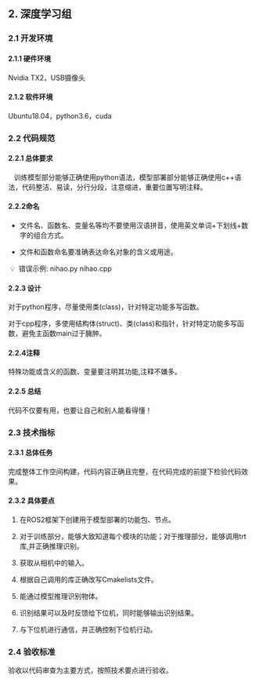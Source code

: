 

## 2. 深度学习组

  

### 2.1 开发环境

  

#### 2.1.1 硬件环境

  

Nvidia TX2，USB摄像头

  

#### 2.1.2 软件环境

  

Ubuntu18.04，python3.6，cuda

  

### 2.2 代码规范

  

#### 2.2.1 总体要求

  

   训练模型部分能够正确使用python语法，模型部署部分能够正确使用c++语法，代码整洁、易读，分行分段，注意缩进，重要位置写明注释。

  

#### 2.2.2命名

  

- 文件名、函数名、变量名等均不要使用汉语拼音，使用英文单词+下划线+数字的组合方式。

- 文件和函数命名要准确表达命名对象的含义或用途。

  

​ 💡  错误示例: nihao.py nihao.cpp

  

#### 2.2.3 设计

  

对于python程序，尽量使用类(class)，针对特定功能多写函数。

对于cpp程序，多使用结构体(struct)、类(class)和指针，针对特定功能多写函数，避免主函数main过于臃肿。

  

#### 2.2.4注释

  

特殊功能或含义的函数、变量要注明其功能,注释不嫌多。

  

#### 2.2.5 总结

  

代码不仅要有用，也要让自己和别人能看得懂！

  

### 2.3 技术指标

  

#### 2.3.1 总体任务

  

完成整体工作空间构建，代码内容正确且完整，在代码完成的前提下检验代码效果。

  

#### 2.3.2 具体要点

  

1. 在ROS2框架下创建用于模型部署的功能包、节点。

2. 对于训练部分，能够大致知道每个模块的功能；对于推理部分，能够调用trt库,并正确推理识别。

3. 获取从相机中的输入。

4. 根据自己调用的库正确改写Cmakelists文件。

5. 能通过模型推理识别物体。

6. 识别结果可以及时反馈给下位机，同时能够输出识别结果。

7. 与下位机进行通信，并正确控制下位机行动。

  

### 2.4 验收标准

  

验收以代码审查为主要方式，按照技术要点进行验收。